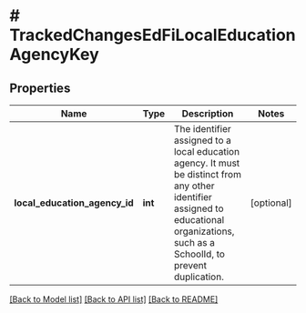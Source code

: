 # # TrackedChangesEdFiLocalEducationAgencyKey

## Properties

Name | Type | Description | Notes
------------ | ------------- | ------------- | -------------
**local_education_agency_id** | **int** | The identifier assigned to a local education agency. It must be distinct from any other identifier assigned to educational organizations, such as a SchoolId, to prevent duplication. | [optional]

[[Back to Model list]](../../README.md#models) [[Back to API list]](../../README.md#endpoints) [[Back to README]](../../README.md)
